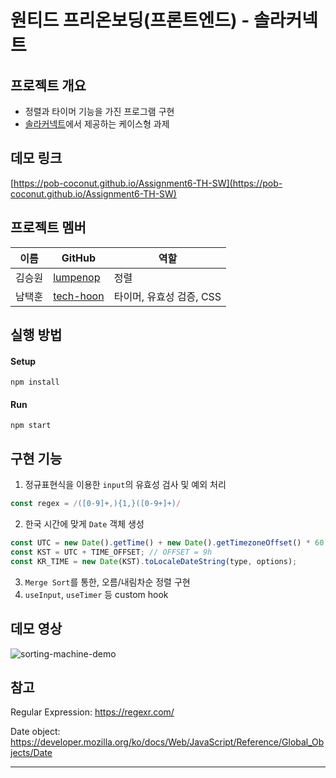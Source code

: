 # 원티드 프리온보딩(프론트엔드) - 솔라커넥트

## 프로젝트 개요
- 정렬과 타이머 기능을 가진 프로그램 구현
- [솔라커넥트](https://www.solarconnect.kr/)에서 제공하는 케이스형 과제

## 데모 링크
[https://pob-coconut.github.io/Assignment6-TH-SW](https://pob-coconut.github.io/Assignment6-TH-SW)

## 프로젝트 멤버

| 이름   | GitHub                                    | 역할 |
| ------ | ----------------------------------------- | ---- |
| 김승원 | [lumpenop](https://github.com/lumpenop)   | 정렬 |
| 남택훈 | [tech-hoon](https://github.com/tech-hoon) | 타이머, 유효성 검증, CSS|

## 실행 방법

#### Setup

`npm install`

#### Run

`npm start`

## 구현 기능
1. 정규표현식을 이용한 `input`의 유효성 검사 및 예외 처리
```javascript
const regex = /([0-9]+,){1,}([0-9+]+)/
```
2. 한국 시간에 맞게 `Date` 객체 생성 
```javascript
const UTC = new Date().getTime() + new Date().getTimezoneOffset() * 60 * 1000;
const KST = UTC + TIME_OFFSET; // OFFSET = 9h
const KR_TIME = new Date(KST).toLocaleDateString(type, options);
```
3. `Merge Sort`를 통한, 오름/내림차순 정렬 구현 
4. `useInput`, `useTimer` 등 custom hook

## 데모 영상
![sorting-machine-demo](https://user-images.githubusercontent.com/19265753/129756655-638c7604-9c15-44db-b3eb-1e95bda74b2a.gif)

## 참고
Regular Expression: https://regexr.com/

Date object: https://developer.mozilla.org/ko/docs/Web/JavaScript/Reference/Global_Objects/Date

---
